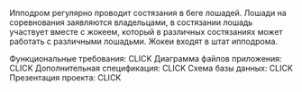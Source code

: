 Ипподром регулярно проводит состязания в беге лошадей. Лошади на соревнования заявляются владельцами, в состязании лошадь участвует вместе с жокеем, который в различных состязаниях может работать с различными лошадьми. Жокеи входят в штат ипподрома.

Функциональные требования: CLICK
Диаграмма файлов приложения: CLICK
Дополнительная спецификация: CLICK
Схема базы данных: CLICK
Презентация проекта: CLICK
